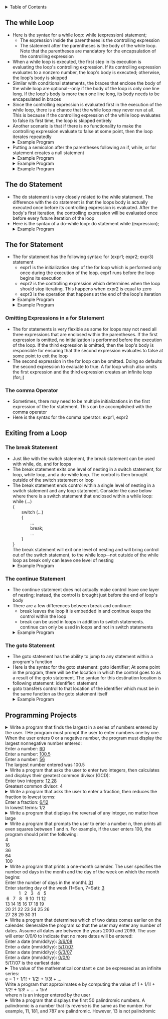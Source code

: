 <details>
<summary>Table of Contents</summary>
<ol>
  <li>
    <a href='#the-while-loop'>The while Loop</a>
  </li> 
  <li>
    <a href='#the-do-statement'>The do Statement</a>
  </li> 
  <li>
    <a href='#the-for-statement'>The for Statement</a>
  </li> 
  <li>
    <a href='#exiting-from-a-loop'>Exiting from a Loop</a>
  </li> 
  <li>
    <a href='#the-null-statement'>The Null Statement</a>
  </li> 
  <li>
    <a href='#programming-projects'>Programming Projects</a>
  </li>
</ol>
</details>

## The while Loop
<ul>
  <li>
    <a>Here is the syntax for a while loop: while (expression) statement;</a>
    <ul>
      <li>
        <a>The expression inside the parentheses is the controlling expression</a>
      </li>
      <li>
        <a>The statement after the parentheses is the body of the while loop. Note that the parentheses are mandatory for the encapsulation of the controlling expression</a>
      </li>
    </ul>       
  </li>
  <li>
    <a>When a while loop is executed, the first step in its execution is evaluating the loop's controlling expression. If its controlling expression evaluates to a nonzero number, the loop's body is executed; otherwise, the loop's body is skipped</a>
  </li>
  <li>
    <a>Similar with conditional statements, the braces that enclose the body of the while loop are optional--only if the body of the loop is only one line long. If the loop's body is more than one line long, its body needs to be encapsulated in braces</a>
  </li>
  <li>
    <a>Since the controlling expression is evaluated first in the execution of the while loop, there is a chance that the while loop may never run at all. This is because if the controlling expression of the while loop evaluates to false its first time, the loop is skipped entirely</a> 
  </li>
  <li>
    <a>Another scenario is that if there is no functionality to make the controlling expression evaluate to false at some point, then the loop iterates repeatedly</a>
  </li>   
  <details>
    <summary>Example Program</summary>
      <ul>
        <pre>
          <code>
            #include <<a>stdio.h</a>><br />
            int main()
            {
                //variable declarations and initializations
                int input = -1, sum = 0;<br />
                printf("This program sums all the user's integer inputs.\n");
                printf("Enter integers (0 to terminate): ");<br />
                //loop to continuously read and add user inputs until 0 is entered
                while (input != 0)
                {
                    scanf("%d", &input);
                    sum += input;
                }<br />
                printf("The sum of all entered integers is: %d\n", sum);<br />
                return 0;
            }
          </code>
        </pre>    
      <details>
      <summary>Output</summary>
        <pre>
          <code>
            Enter integers (0 to terminate): <u>5 6 7 8 9
            0</u>
            The sum of all entered integers is: 35
          </code>
        </pre>  
      </details>
    </ul>  
  </details>     
  <li>
    <a>Putting a semicolon after the parentheses following an if, while, or for statement creates a null statement</a>
  </li>  
  <details>
    <summary>Example Program</summary>
      <ul>
        <pre>
          <code>
            #include <a><</a>stdio.h<a>></a><br />
            int main()
            {
                //variable declaration and initialization
                int i = 3;<br />
                //while loop which iterates while i is greater than 0
                while (i > 0);
                {
                    printf("%d ", i);
                    --i;
                }<br />
                return 0;
            }
          </code>
        </pre>    
      <details>
      <summary>Output</summary>
        <pre>
          <code>
            Infinite loop
          </code>
        </pre>  
      </details>
    </ul>  
  </details> 
  <details>
    <summary>Example Program</summary>
      <ul>
        <pre>
          <code>
            #include <a><</a>stdio.h<a>></a><br />
            int main()
            {
                //variable declaration and initialization
                int i = 3;<br />
                //while loop which iterates while i is greater than 0
                while (--i > 0);
                    printf("%d ", i);<br />
                return 0;
            }
          </code>
        </pre>    
      <details>
      <summary>Output</summary>
        <pre>
          <code>
            0
          </code>
        </pre>  
      </details>
    </ul>  
  </details> 
  <details>
    <summary>Example Program</summary>
      <ul>
        <pre>
          <code>
            #include <<a>stdio.h</a>><br />
            int main()
            {
                //variable declaration and initialization
                int x = 0;<br />
                //while loop which iterates until x is no longer less than 3
                while (x++ < 3);
                printf("x = %d\n", x);<br />
                return 0;
            }
          </code>
        </pre>    
      <details>
      <summary>Output</summary>
        <pre>
          <code>
            x = 4
          </code>
        </pre>  
      </details>
    </ul>  
  </details>        
</ul>    

## The do Statement
<ul>
  <li>
    <a>The do statement is very closely related to the while statement. The difference with the do statement is that the loops body is actually executed once before its controlling expression is evaluated. After the body's first iteration, the controlling expression will be evaluated once before every future iteration of the loop</a>
  </li>
  <li>
    <a>Here is the syntax of a do-while loop: do statement while (expression);</a>
  </li>  
  <details>
    <summary>Example Program</summary>
      <ul>
        <pre>
          <code>
            #include <a><</a>stdio.h<a>></a><br />
            int main()
            {
                //variable declarations and initializations
                int input = -1, sum = 0;<br />
                printf("This program sums all the user's integer inputs.\n");
                printf("Enter integers (0 to terminate): ");<br />
                //loop to continuously read and add user inputs until 0 is entered
                do
                {
                    scanf("%d", &input);
                    sum += input;
                } while (input != 0);<br />
                printf("The sum of all entered integers is: %d\n", sum);<br />
                return 0;
            }
          </code>
        </pre>    
      <details>
      <summary>Output</summary>
        <pre>
          <code>
            Enter integers (0 to terminate): <u>5 6 7 8 9
            0</u>
            The sum of all entered integers is: 35
          </code>
        </pre>  
      </details>
    </ul>  
  </details>  
</ul>    

## The for Statement
<ul>
  <li>
    <a>The for statement has the following syntax: for (expr1; expr2; expr3) statement</a>
    <ul>
      <li>
        <a>expr1 is the initialization step of the for loop which is performed only once during the execution of the loop. expr1 runs before the loop begins its execution</a>
      </li>  
      <li>
        <a>expr2 is the controlling expression which determines when the loop should stop iterating. This happens when expr2 is equal to zero</a>
      </li>
      <li>
        <a>expr3 is the operation that happens at the end of the loop's iteration</a>
      </li>    
    </ul>    
  </li>
  <details>
    <summary>Example Program</summary>
      <ul>
        <pre>
          <code>
            #include <<a>stdio.h</a>><br />
            int main()
            {
                //variable declaration and initialization
                int n;<br />
                //for loop which prints value of n when n is not equal to 0
                for (n = 9; n != 0; n--)
                    printf("%d ", n--);<br />
                return 0;
            }
          </code>
        </pre>    
      <details>
      <summary>Output</summary>
        <pre>
          <code>
            Infinite loop
          </code>
        </pre>  
      </details>
    </ul>  
  </details> 
  <details>
    <summary>Example Program</summary>
      <ul>
        <pre>
          <code>
            #include <<a>stdio.h</a>><br />
            int main()
            {
                //variable declaration and initialization
                int si, j;<br />
                //for loop which iterates from 0 to 2, inclusive
                for (i = 0; i < 3; i++) {
                    for (j = 0; j < 3; j++);
                    printf("i = %d, j = %d\n", i, j);
                }<br />
                return 0;
            }
          </code>
        </pre>    
      <details>
      <summary>Output</summary>
        <pre>
          <code>
            i = 0, j = 3
            i = 1, j = 3
            i = 2, j = 3
          </code>
        </pre>  
      </details>
    </ul>  
  </details>         
</ul>

### Omitting Expressions in a for Statement
<ul>  
  <li>
    <a>The for statements is very flexible as some for loops may not need all three expressions that are enclosed within the parentheses. If the first expression is omitted, no initialization is performed before the execution of the loop. If the third expression is omitted, then the loop's body is responsible for ensuring that the second expression evaluates to false at some point to exit the loop</a>
  </li>  
  <li>
    <a>The second expression in the for loop can be omitted. Doing so defaults the second expression to evaluate to true. A for loop which also omits the first expression and the third expression creates an infinite loop (for;;)</a>
  </li>  
</ul>    

### The comma Operator
<ul>
  <li>
    <a>Sometimes, there may need to be multiple initializations in the first expression of the for statement. This can be accomplished with the comma operator</a>
  </li>
  <li>
    <a>Here is the syntax for the comma operator: expr1, expr2</a>
  </li>  
</ul>    

## Exiting from a Loop
### The break Statement
<ul>
  <li> 
    <a>Just like with the switch statement, the break statement can be used with while, do, and for loops</a>
  </li>
  <li>
    <a>The break statement exits one level of nesting in a switch statement, for loop, while loop, and a do-while loop. The control is then brought outside of the switch statement or loop</a>
  </li>  
  <li>
    <a>The break statement ends control within a single level of nesting in a switch statement and any loop statement. Consider the case below where there is a switch statement that enclosed within a while loop:<br />
    while (...)<br />
    {<br />
    &emsp;&emsp;switch (...)<br />
    &emsp;&emsp;{<br />
    &emsp;&emsp;&emsp;&emsp;...<br />
    &emsp;&emsp;&emsp;&emsp;break;<br />
    &emsp;&emsp;&emsp;&emsp;...<br />
    &emsp;&emsp;}<br />
    }<br />
    The break statement will exit one level of nesting and will bring control out of the switch statement, to the while loop--not outside of the while loop as break only can leave one level of nesting</a>
  </li>  
  <details>
    <summary>Example Program</summary>
      <ul>
        <pre>
          <code>
            #include <<a>stdio.h</a>><br />
            int main()
            {
                //variable declaration and initialization
                int sum = 0;<br />
                //for loop which iterates from 0 to 2, inclusive
                for (int i = 0; i < 3; i++)
                {
                    //conditional statement which checks if i modulus 2 is 1
                    if (i % 2 == 1)
                        break;<br />
                    sum += i;
                }<br />
                printf("sum = %d\n", sum);<br />
                return 0;
            }
          </code>
        </pre>    
      <details>
      <summary>Output</summary>
        <pre>
          <code>
            sum = 0
          </code>
        </pre>  
      </details>
    </ul>  
  </details>  
</ul>  

### The continue Statement
<ul>
  <li>
    <a>The continue statement does not actually make control leave one layer of nesting; instead, the control is brought just before the end of loop's body</a>
  </li>
  <li>
    <a>There are a few differences between break and continue:</a>
    <ul>
      <li>
        <a>break leaves the loop it is embedded in and continue keeps the control within the loop</a>
      </li>
      <li>
        <a>break can be used in loops in addition to switch statements. continue can only be used in loops and not in switch statements</a>
      </li>
    </ul>
  </li>  
  <details>
    <summary>Example Program</summary>
      <ul>
        <pre>
          <code>
            #include <<a>stdio.h</a>><br />
            int main()
            {
                //variable declaration and initialization
                int sum = 0;<br />
                //for loop which iterates from 0 to 2, inclusive
                for (int i = 0; i < 3; i++)
                {
                    //conditional statement which checks if i modulus 2 is 1
                    if (i % 2 == 1)
                        continue;<br />
                    sum += i;
                }<br />
                printf("sum = %d\n", sum);<br />
                return 0;
            }
          </code>
        </pre>    
      <details>
      <summary>Output</summary>
        <pre>
          <code>
            sum = 2
          </code>
        </pre>  
      </details>
    </ul>  
  </details>        
</ul>   

### The goto Statement
<ul>
  <li>
    <a>The goto statement has the ability to jump to any statement within a program's function</a>
  </li>
  <li>
    <a>Here is the syntax for the goto statement: goto identifier; At some point in the program, there will be the location in which the control goes to as a result of the goto statement. The syntax for this destination location is following statement: identifier: statement</a>
  </li>  
  <li>
    <a>goto transfers control to that location of the identifier which must be in the same function as the goto statement itself</a>
  </li>  
  <details>
    <summary>Example Program</summary>
      <ul>
        <pre>
          <code>
            #include <a><</a>stdio.h<a>></a><br />
            int main()
            {
                //variable declarations and initializations
                int x = 1, y = 2, z = 3;<br />
                //control statements
                if (x == 1)
                    if (y == 2)
                        if (z == 3)
                            goto Garrett;<br />
                Garrett:
                    printf("Now the control is here!\n");<br />
                return 0;
            }
          </code>
        </pre>    
      <details>
      <summary>Output</summary>
        <pre>
          <code>
            Now the control is here!
          </code>
        </pre>  
      </details>
    </ul>  
  </details>  
</ul>

## Programming Projects
<details>
  <summary>Write a program that finds the largest in a series of numbers entered by the user. THe program must prompt the user to enter numbers one by one. When the user enters 0 or a negative number, the program must display the largest nonnegative number entered:<br />
  Enter a number: <u>60</u><br />
  Enter a number: <u>100.5</u><br />
  Enter a number: <u>56</u><br />
  The largest number entered was 100.5</summary>
    <ul>
      <pre>
        <code>
          #include <a><</a>stdio.h<a>></a><br />
          int main()
          {
              //variable declarations and initializations
              float input, max = 0;<br />
              //do-while loop which iterates until input is no longer valid
              do
              {
                  //getting input from user
                  printf("Enter a number: ");
                  scanf("%f", &input);<br />
                  //conditional statement which checks if user input a new max number
                  if (input > max)
                      max = input;
              } while (input > 0);<br />
              printf("The largest number entered was %.2f\n", max);<br />
              return 0;
          }
        </code>
      </pre>    
    <details>
    <summary>Output</summary>
      <pre>
        <code>
          Enter a number: <u>56.7</u>
          Enter a number: <u>99999</u>
          Enter a number: <u>7</u>
          Enter a number: <u>-9</u>
          The largest number entered was 99999.00
        </code>
      </pre>  
    </details>
  </ul>  
</details>  

<details>
  <summary>Write a program that asks the user to enter two integers, then calculates and displays their greatest common divisor (GCD):<br />
  Enter two integers: <u>12 28</u><br />
  Greatest common divisor: 4</summary>
    <ul>
      <pre>
        <code>
          #include <a><</a>stdio.h<a>></a><br />
          int main()
          {
              //variable declarations and initializations
              int int1, int2, GCD = 0;<br />
              //taking input from the user for the two integers
              printf("Enter two integers: ");
              scanf("%d %d", &int1, &int2);<br />
              //for loop which iterates until all factors of the smallest of the two integers have been assessed
              for (int i = 1; i <= int1 && i <= int2; i++)
                  //conditional statement which checks if i is a factor of both int1  and int2
                  if (int1 % i == 0 && int2 % i == 0)
                      GCD = i;<br />
              printf("Greatest common divisor: %d\n", GCD);<br />
              return 0;
          }
        </code>
      </pre>    
    <details>
    <summary>Output</summary>
      <pre>
        <code>
          Enter two integers: 234 584
          Greatest common divisor: 2
        </code>
      </pre>  
    </details>
  </ul>  
</details>  

<details>
  <summary>Write a program that asks the user to enter a fraction, then reduces the fraction to lowest terms:<br />
  Enter a fraction: <u>6/12</u><br />
  In lowest terms: 1/2</summary>
    <ul>
      <pre>
        <code>
          #include <a><</a>stdio.h<a>></a><br />
          int main()
          {
              //variable declarations and initializations
              int numerator, denominator, GCD;<br />
              printf("Enter a fraction: ");
              scanf("%d /%d", &numerator, &denominator);<br />
              //for loop which iterates until all factors of the smallest of the two integers have been assessed
              for (int i = 1; i <= numerator && i <= numerator; i++)
                  //conditional statement which checks if i is a factor of both int1  and int2
                  if (numerator % i == 0 && denominator % i == 0)
                      GCD = i;<br />
              printf("In lowest terms: %d/%d", numerator / GCD, denominator / GCD);<br />
              return 0;  
          }
        </code>
      </pre>    
    <details>
    <summary>Output</summary>
      <pre>
        <code>
          Enter a fraction: <u>4/94</u>
          In lowest terms: 2/47
        </code>
      </pre>  
    </details>
  </ul>  
</details>  

<details>
  <summary>Write a program that displays the reversal of any integer, no matter how large</summary>
    <ul>
      <pre>
        <code>
          #include <a><</a>stdio.h<a>></a><br />
          int main()
          {
              //variable declarations and initializations
              int number, originalNum, reversal = 0, numDigits = 0;<br />
              //getting number from user that will be reversed
              printf("Enter a number: ");
              scanf("%d", &number);
              originalNum = number;<br />
              //for loop which counts the number of digits the user's input is
              for (int temp = number; temp > 1; numDigits++)
                  temp /= 10;<br />
              //for loop which iterates until each digit of the user's input has been assessed
              for (int temp = 1; numDigits > 0; numDigits--, temp = 1)
              {
                  //for loop which iterates to find the position of the next digit
                  for (int i = 1; i <= numDigits; i++)
                      //conditional statement which checks if i is less the numDigits
                      if (i < numDigits)
                          temp *= 10;<br />
                  reversal += number % 10 * temp;
                  number /= 10;
              }    <br />
              printf("The reversal of %d is: %d\n", originalNum, reversal);<br />
              return 0;
          }
        </code>
      </pre>    
    <details>
    <summary>Output</summary>
      <pre>
        <code>
          Enter a number: <u>230857</u>
          The reversal of 230857 is: 758032
        </code>
      </pre>  
    </details>
  </ul>  
</details>  

<details>
  <summary>Write a program that prompts the user to enter a number n, then prints all even squares between 1 and n. For example, if the user enters 100, the program should print the following:<br />
  4<br />
  16<br />
  36<br />
  64<br />
  100</summary>
    <ul>
      <pre>
        <code>
          #include <a><</a>stdio.h<a>></a><br />
          int main()
          {
              //variable declarations and initializations
              int input;<br />
              //getting input from user
              printf("Enter an integer: ");
              scanf("%d", &input);<br />
              //printing perfect even squares from the given input
              for (int i = 2; input >= i * i; i += 2)
                  printf("%d\n", i * i);<br />
              return 0;    
          }
        </code>
      </pre>    
    <details>
    <summary>Output</summary>
      <pre>
        <code>
          Enter an integer: <u>200</u>
          4
          16
          36
          64
          100
          144
          196
        </code>
      </pre>  
    </details>
  </ul>  
</details>  

<details>
  <summary>Write a program that prints a one-month calender. The user specifies the number od days in the month and the day of the week on which the month begins:<br />
  Enter the number of days in the monthL <u>31</u><br />
  Enter starting day of the week (1=Sun, 7=Sat): <u>3</u><br />
   &nbsp;&nbsp;&nbsp;&nbsp;&nbsp;&nbsp;&nbsp;&nbsp;&nbsp;&nbsp;&nbsp;1&nbsp;&nbsp;&nbsp;2&nbsp;&nbsp;&nbsp;3&nbsp;&nbsp;&nbsp;4&nbsp;&nbsp;&nbsp;5<br>
   &nbsp;6&nbsp;&nbsp;&nbsp;7&nbsp;&nbsp;&nbsp;8&nbsp;&nbsp;&nbsp;9&nbsp;10&nbsp;&nbsp;11&nbsp;12<br />
   13&nbsp;14&nbsp;15&nbsp;16&nbsp;17&nbsp;18&nbsp;19<br />
   20&nbsp;21&nbsp;22&nbsp;23&nbsp;24&nbsp;25&nbsp;26<br />
   27&nbsp;28&nbsp;29&nbsp;30&nbsp;31</summary>
    <ul>
      <pre>
        <code>
          #include <a><</a>stdio.h<a>></a><br />
          int main()
          {
              //variable declarations and initializations
              int days, startDay;<br />
              //getting number of days and starting day from user
              printf("Enter number of days in month: ");
              scanf("%d", &days);
              printf("Enter starting day of the week (1=Sun, 7=Sat): ");
              scanf("%d", &startDay);<br />
              //for loop which iterates until entire calender is printed
              for (int i = 1, j = 1; i <= days + startDay; i++)
              {
                  //conditional statement responsible for printing white-spaces and numbers
                  if (i < startDay || j > days)
                      printf("   ");
                  else
                      printf("%3d", j++);<br />
                  //conditional statement responsible for printing the newline character    
                  if (i % 7 == 0)
                      printf("\n");
              }<br />
              return 0;
          }
        </code>
      </pre>    
    <details>
    <summary>Output</summary>
      <pre>
        <code>
          Enter number of days in month: 45
          Enter starting day of the week (1=Sun, 7=Sat): 6
                          1  2
          3  4  5  6  7  8  9
          10 11 12 13 14 15 16
          17 18 19 20 21 22 23
          24 25 26 27 28 29 30
          31 32 33 34 35 36 37
          38 39 40 41 42 43 44
          45
        </code>
      </pre>  
    </details>
  </ul>  
</details>  

<details>
  <summary>Write a program that determines which of two dates comes earlier on the calender. Generalize the program so that the user may enter any number of dates. Assume all dates are between the years 2000 and 2099. The user will enter 0/0/0 to indicate that no more dates will be entered:<br />
  Enter a date (mm/dd/yy): <u>3/6/08</u><br />
  Enter a date (mm/dd/yy): <u>5/17/07</u><br />
  Enter a date (mm/dd/yy): <u>6/3/07</u><br />
  Enter a date (mm/dd/yy): <u>0/0/0</u><br />
  5/17/07 is the earliest date</summary>
    <ul>
      <pre>
        <code>
          #include <a><</a>stdio.h<a>></a><br />
          int main()
          {
              //variable declarations and initializations
              int inputMonth, inputDay, inputYear, minMonth = 100, minDay = 100, minYear = 100;<br />
              //do-while loop which iterates until the user decides to quit the program
              do
              {
                  //getting date input from the user
                  printf("Enter a date (mm/dd/yy): ");
                  scanf("%d /%d /%d", &inputMonth, &inputDay, &inputYear);<br />
                  //conditional statements which check if user's input is the earliest date they have entered
                  if (inputMonth != 0 && inputDay != 0 && inputYear != 0)
                  {
                      if (inputYear < minYear)
                      {
                          minYear = inputYear;
                          minMonth = inputMonth;
                          minDay = inputDay;
                      }
                      else if (inputYear == minYear)
                      {
                          if (inputMonth < minMonth)
                          {
                              minMonth = inputMonth;
                              minDay = inputDay;
                          }
                          else if (inputMonth == minMonth)
                              if (inputDay < minDay)
                                  minDay = inputDay;
                      }
                  }
              } while (inputMonth != 0 && inputDay != 0 && inputYear != 0);<br />
              printf("%d/%d/%d is the earliest date\n", inputMonth, inputDay, inputYear);<br />
              return 0;
          }
        </code>
      </pre>    
    <details>
    <summary>Output</summary>
      <pre>
        <code>
          Enter a date (mm/dd/yy): <u>03/11/03</u>
          Enter a date (mm/dd/yy): <u>2/1/4</u>
          Enter a date (mm/dd/yy): <u>0/0/0</u>
          3/11/03 is the earliest date
        </code>
      </pre>  
    </details>
  </ul>  
</details> 

<details>
  <summary>The value of the mathematical constant e can be expressed as an infinite series:<br />
  e = 1 + 1/1! + 1/2! + 1/3! + ...<br />
  Write a program that approximates e by computing the value of 1 + 1/1! + 1/2! + 1/3! + ... + 1/n!<br />
  where n is an integer entered by the user</summary>
    <ul>
      <pre>
        <code>
          #include <a><</a>stdio.h<a>></a><br />
          int main()
          {
              //variable declarations and initializations
              int input;
              float valE = 1;<br />
              //getting input from the user
              printf("Enter a value to be used to approximate the value of e: ");
              scanf("%d", &input);<br />
              //for loops which approximate the value of e
              for (int i = 1, temp = 1; i <= input; valE += 1.0 / temp, temp = 1, i++)
                  for (int j = i; j > 0; temp *= j--);<br />
              printf("Your approximation of the value e is: %.5f\n", valE);<br />
              return 0;
          }
        </code>
      </pre>    
    <details>
    <summary>Output</summary>
      <pre>
        <code>
          Enter a value to be used to approximate the value of e: <u>18</u>
          Your approximation of the value e is: 2.71828
        </code>
      </pre>  
    </details>
  </ul>  
</details> 

<details>
  <summary>Write a program that displays the first 50 palindromic numbers. A palindromic is a number that its reverse is the same as the number. For example, 11, 181, and 787 are palindromic. However, 13 is not palindromic</summary>
    <ul>
      <pre>
        <code>
          #include <a><</a>stdio.h<a>></a><br />
          #define MAX 50<br />
          int main()
          {
              //variable declaration and initialization
              int count = 0;<br />
              //for loop which iterates until 50 palindromic numbers are printed
              for (int i = 11, temp = 0, numDigits = 0; count < MAX; i++, temp = numDigits = 0)
              {
                  //for loop which counts the number of digits i contains
                  for (int j = i; j > 0; j /= 10, numDigits++);<br />
                  //for loop which flips i
                  for (int k = 0, num = i; k < numDigits; k++, temp += num % 10, num /= 10, temp *= 10);<br />
                  //conditional statement which checks if reversal of i and i are the same number
                  if (temp / 10 == i)
                  {
                      if (count % 10 != 0 || count == 0)
                          printf("%d ", i);
                      else
                          printf("\n%d ", i);<br />
                      count++;
                  }
              }<br />
              return 0;
          }
        </code>
      </pre>    
    <details>
    <summary>Output</summary>
      <pre>
        <code>
          11 22 33 44 55 66 77 88 99 101 
          111 121 131 141 151 161 171 181 191 202 
          212 222 232 242 252 262 272 282 292 303 
          313 323 333 343 353 363 373 383 393 404 
          414 424 434 444 454 464 474 484 494 505
        </code>
      </pre>  
    </details>
  </ul>  
</details> 